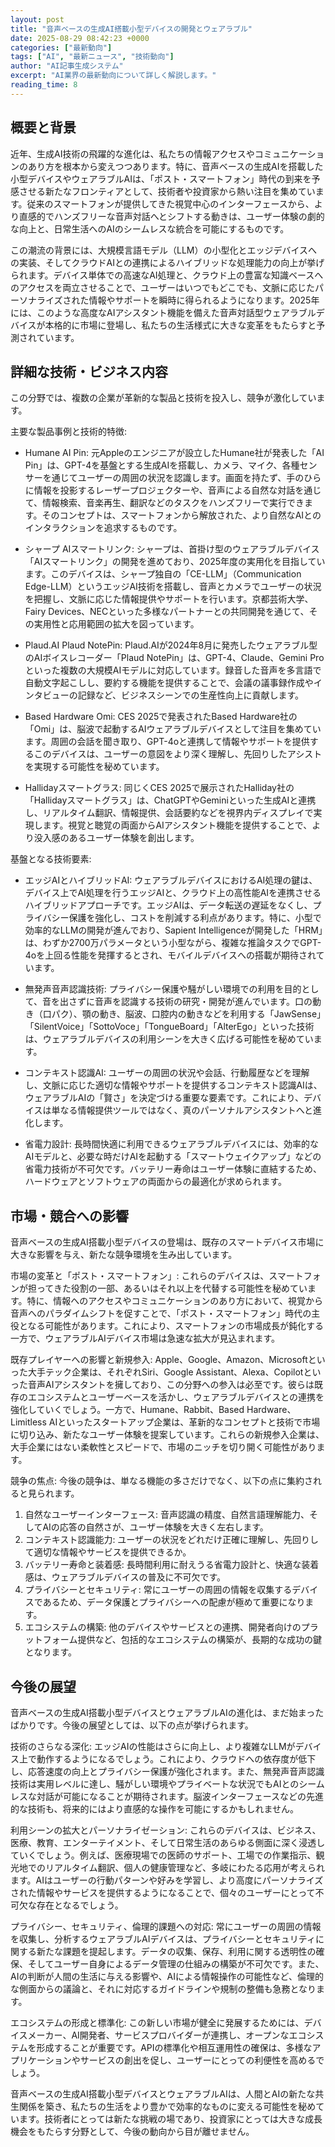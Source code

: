 ```yaml
---
layout: post
title: "音声ベースの生成AI搭載小型デバイスの開発とウェアラブル"
date: 2025-08-29 08:42:23 +0000
categories: ["最新動向"]
tags: ["AI", "最新ニュース", "技術動向"]
author: "AI記事生成システム"
excerpt: "AI業界の最新動向について詳しく解説します。"
reading_time: 8
---
```



## 概要と背景

近年、生成AI技術の飛躍的な進化は、私たちの情報アクセスやコミュニケーションのあり方を根本から変えつつあります。特に、音声ベースの生成AIを搭載した小型デバイスやウェアラブルAIは、「ポスト・スマートフォン」時代の到来を予感させる新たなフロンティアとして、技術者や投資家から熱い注目を集めています。従来のスマートフォンが提供してきた視覚中心のインターフェースから、より直感的でハンズフリーな音声対話へとシフトする動きは、ユーザー体験の劇的な向上と、日常生活へのAIのシームレスな統合を可能にするものです。

この潮流の背景には、大規模言語モデル（LLM）の小型化とエッジデバイスへの実装、そしてクラウドAIとの連携によるハイブリッドな処理能力の向上が挙げられます。デバイス単体での高速なAI処理と、クラウド上の豊富な知識ベースへのアクセスを両立させることで、ユーザーはいつでもどこでも、文脈に応じたパーソナライズされた情報やサポートを瞬時に得られるようになります。2025年には、このような高度なAIアシスタント機能を備えた音声対話型ウェアラブルデバイスが本格的に市場に登場し、私たちの生活様式に大きな変革をもたらすと予測されています。

## 詳細な技術・ビジネス内容

この分野では、複数の企業が革新的な製品と技術を投入し、競争が激化しています。

主要な製品事例と技術的特徴:

*   Humane AI Pin: 元Appleのエンジニアが設立したHumane社が発表した「AI Pin」は、GPT-4を基盤とする生成AIを搭載し、カメラ、マイク、各種センサーを通じてユーザーの周囲の状況を認識します。画面を持たず、手のひらに情報を投影するレーザープロジェクターや、音声による自然な対話を通じて、情報検索、音楽再生、翻訳などのタスクをハンズフリーで実行できます。そのコンセプトは、スマートフォンから解放された、より自然なAIとのインタラクションを追求するものです。

*   シャープ AIスマートリンク: シャープは、首掛け型のウェアラブルデバイス「AIスマートリンク」の開発を進めており、2025年度の実用化を目指しています。このデバイスは、シャープ独自の「CE-LLM」（Communication Edge-LLM）というエッジAI技術を搭載し、音声とカメラでユーザーの状況を把握し、文脈に応じた情報提供やサポートを行います。京都芸術大学、Fairy Devices、NECといった多様なパートナーとの共同開発を通じて、その実用性と応用範囲の拡大を図っています。

*   Plaud.AI Plaud NotePin: Plaud.AIが2024年8月に発売したウェアラブル型のAIボイスレコーダー「Plaud NotePin」は、GPT-4、Claude、Gemini Proといった複数の大規模AIモデルに対応しています。録音した音声を多言語で自動文字起こしし、要約する機能を提供することで、会議の議事録作成やインタビューの記録など、ビジネスシーンでの生産性向上に貢献します。

*   Based Hardware Omi: CES 2025で発表されたBased Hardware社の「Omi」は、脳波で起動するAIウェアラブルデバイスとして注目を集めています。周囲の会話を聞き取り、GPT-4oと連携して情報やサポートを提供するこのデバイスは、ユーザーの意図をより深く理解し、先回りしたアシストを実現する可能性を秘めています。

*   Hallidayスマートグラス: 同じくCES 2025で展示されたHalliday社の「Hallidayスマートグラス」は、ChatGPTやGeminiといった生成AIと連携し、リアルタイム翻訳、情報提供、会話要約などを視界内ディスプレイで実現します。視覚と聴覚の両面からAIアシスタント機能を提供することで、より没入感のあるユーザー体験を創出します。

基盤となる技術要素:

*   エッジAIとハイブリッドAI: ウェアラブルデバイスにおけるAI処理の鍵は、デバイス上でAI処理を行うエッジAIと、クラウド上の高性能AIを連携させるハイブリッドアプローチです。エッジAIは、データ転送の遅延をなくし、プライバシー保護を強化し、コストを削減する利点があります。特に、小型で効率的なLLMの開発が進んでおり、Sapient Intelligenceが開発した「HRM」は、わずか2700万パラメータという小型ながら、複雑な推論タスクでGPT-4oを上回る性能を発揮するとされ、モバイルデバイスへの搭載が期待されています。

*   無発声音声認識技術: プライバシー保護や騒がしい環境での利用を目的として、音を出さずに音声を認識する技術の研究・開発が進んでいます。口の動き（口パク）、顎の動き、脳波、口腔内の動きなどを利用する「JawSense」「SilentVoice」「SottoVoce」「TongueBoard」「AlterEgo」といった技術は、ウェアラブルデバイスの利用シーンを大きく広げる可能性を秘めています。

*   コンテキスト認識AI: ユーザーの周囲の状況や会話、行動履歴などを理解し、文脈に応じた適切な情報やサポートを提供するコンテキスト認識AIは、ウェアラブルAIの「賢さ」を決定づける重要な要素です。これにより、デバイスは単なる情報提供ツールではなく、真のパーソナルアシスタントへと進化します。

*   省電力設計: 長時間快適に利用できるウェアラブルデバイスには、効率的なAIモデルと、必要な時だけAIを起動する「スマートウェイクアップ」などの省電力技術が不可欠です。バッテリー寿命はユーザー体験に直結するため、ハードウェアとソフトウェアの両面からの最適化が求められます。

## 市場・競合への影響

音声ベースの生成AI搭載小型デバイスの登場は、既存のスマートデバイス市場に大きな影響を与え、新たな競争環境を生み出しています。

市場の変革と「ポスト・スマートフォン」:
これらのデバイスは、スマートフォンが担ってきた役割の一部、あるいはそれ以上を代替する可能性を秘めています。特に、情報へのアクセスやコミュニケーションのあり方において、視覚から音声へのパラダイムシフトを促すことで、「ポスト・スマートフォン」時代の主役となる可能性があります。これにより、スマートフォンの市場成長が鈍化する一方で、ウェアラブルAIデバイス市場は急速な拡大が見込まれます。

既存プレイヤーへの影響と新規参入:
Apple、Google、Amazon、Microsoftといった大手テック企業は、それぞれSiri、Google Assistant、Alexa、Copilotといった音声AIアシスタントを擁しており、この分野への参入は必至です。彼らは既存のエコシステムとユーザーベースを活かし、ウェアラブルデバイスとの連携を強化していくでしょう。一方で、Humane、Rabbit、Based Hardware、Limitless AIといったスタートアップ企業は、革新的なコンセプトと技術で市場に切り込み、新たなユーザー体験を提案しています。これらの新規参入企業は、大手企業にはない柔軟性とスピードで、市場のニッチを切り開く可能性があります。

競争の焦点:
今後の競争は、単なる機能の多さだけでなく、以下の点に集約されると見られます。
1.  自然なユーザーインターフェース: 音声認識の精度、自然言語理解能力、そしてAIの応答の自然さが、ユーザー体験を大きく左右します。
2.  コンテキスト認識能力: ユーザーの状況をどれだけ正確に理解し、先回りして適切な情報やサービスを提供できるか。
3.  バッテリー寿命と装着感: 長時間利用に耐えうる省電力設計と、快適な装着感は、ウェアラブルデバイスの普及に不可欠です。
4.  プライバシーとセキュリティ: 常にユーザーの周囲の情報を収集するデバイスであるため、データ保護とプライバシーへの配慮が極めて重要になります。
5.  エコシステムの構築: 他のデバイスやサービスとの連携、開発者向けのプラットフォーム提供など、包括的なエコシステムの構築が、長期的な成功の鍵となります。

## 今後の展望

音声ベースの生成AI搭載小型デバイスとウェアラブルAIの進化は、まだ始まったばかりです。今後の展望としては、以下の点が挙げられます。

技術のさらなる深化:
エッジAIの性能はさらに向上し、より複雑なLLMがデバイス上で動作するようになるでしょう。これにより、クラウドへの依存度が低下し、応答速度の向上とプライバシー保護が強化されます。また、無発声音声認識技術は実用レベルに達し、騒がしい環境やプライベートな状況でもAIとのシームレスな対話が可能になることが期待されます。脳波インターフェースなどの先進的な技術も、将来的にはより直感的な操作を可能にするかもしれません。

利用シーンの拡大とパーソナライゼーション:
これらのデバイスは、ビジネス、医療、教育、エンターテイメント、そして日常生活のあらゆる側面に深く浸透していくでしょう。例えば、医療現場での医師のサポート、工場での作業指示、観光地でのリアルタイム翻訳、個人の健康管理など、多岐にわたる応用が考えられます。AIはユーザーの行動パターンや好みを学習し、より高度にパーソナライズされた情報やサービスを提供するようになることで、個々のユーザーにとって不可欠な存在となるでしょう。

プライバシー、セキュリティ、倫理的課題への対応:
常にユーザーの周囲の情報を収集し、分析するウェアラブルAIデバイスは、プライバシーとセキュリティに関する新たな課題を提起します。データの収集、保存、利用に関する透明性の確保、そしてユーザー自身によるデータ管理の仕組みの構築が不可欠です。また、AIの判断が人間の生活に与える影響や、AIによる情報操作の可能性など、倫理的な側面からの議論と、それに対応するガイドラインや規制の整備も急務となります。

エコシステムの形成と標準化:
この新しい市場が健全に発展するためには、デバイスメーカー、AI開発者、サービスプロバイダーが連携し、オープンなエコシステムを形成することが重要です。APIの標準化や相互運用性の確保は、多様なアプリケーションやサービスの創出を促し、ユーザーにとっての利便性を高めるでしょう。

音声ベースの生成AI搭載小型デバイスとウェアラブルAIは、人間とAIの新たな共生関係を築き、私たちの生活をより豊かで効率的なものに変える可能性を秘めています。技術者にとっては新たな挑戦の場であり、投資家にとっては大きな成長機会をもたらす分野として、今後の動向から目が離せません。

